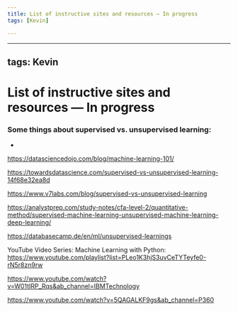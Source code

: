 ```yaml
---
title: List of instructive sites and resources — In progress
tags: [Kevin]

---
```


---
tags: Kevin
---
# List of instructive sites and resources — In progress


### Some things about supervised vs. unsupervised learning:


-

https://datasciencedojo.com/blog/machine-learning-101/

https://towardsdatascience.com/supervised-vs-unsupervised-learning-14f68e32ea8d

https://www.v7labs.com/blog/supervised-vs-unsupervised-learning

https://analystprep.com/study-notes/cfa-level-2/quantitative-method/supervised-machine-learning-unsupervised-machine-learning-deep-learning/

https://databasecamp.de/en/ml/unsupervised-learnings

YouTube Video Series: Machine Learning with Python: https://www.youtube.com/playlist?list=PLeo1K3hjS3uvCeTYTeyfe0-rN5r8zn9rw

https://www.youtube.com/watch?v=W01tIRP_Rqs&ab_channel=IBMTechnology

https://www.youtube.com/watch?v=5QAGALKF9gs&ab_channel=P360
